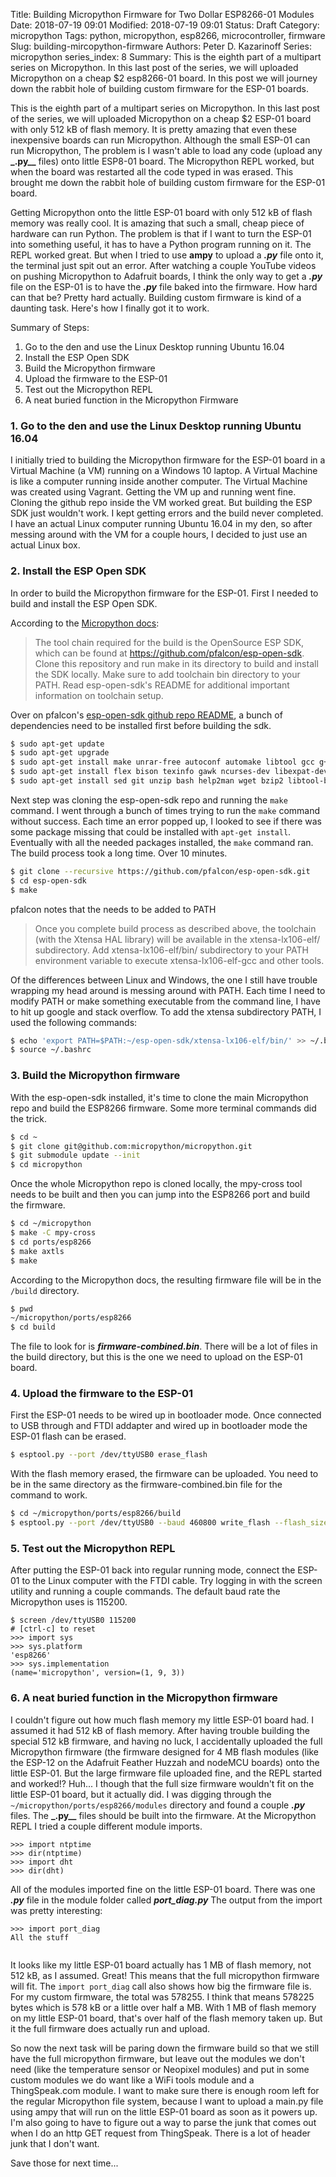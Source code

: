 Title: Building Micropython Firmware for Two Dollar ESP8266-01 Modules
Date: 2018-07-19 09:01
Modified: 2018-07-19 09:01
Status: Draft
Category: micropython
Tags: python, micropython, esp8266, microcontroller, firmware
Slug: building-mircopython-firmware
Authors: Peter D. Kazarinoff
Series: micropython
series_index: 8
Summary: This is the eighth part of a multipart series on Micropython. In this last post of the series, we will uploaded Micropython on a cheap $2 esp8266-01 board. In this post we will journey down the rabbit hole of building custom firmware for the ESP-01 boards. 

This is the eighth part of a multipart series on Micropython. In this last post of the series, we will uploaded Micropython on a cheap $2 ESP-01 board with only 512 kB of flash memory. It is pretty amazing that even these inexpensive boards can run Micropython. Although the small ESP-01 can run Micropython, The problem is I wasn't able to load any code (upload any **_.py__** files) onto little ESP8-01 board. The Micropython REPL worked, but when the board was restarted all the code typed in was erased. This brought me down the rabbit hole of building custom firmware for the ESP-01 board. 

Getting Micropython onto the little ESP-01 board with only 512 kB of flash memory was really cool. It is amazing that such a small, cheap piece of hardware can run Python. The problem is that if I want to turn the ESP-01 into something useful, it has to have a Python program running on it. The REPL worked great. But when I tried to use **ampy** to upload a **_.py_** file onto it, the terminal just spit out an error. After watching a couple YouTube videos on pushing Micropython to Adafruit boards, I think the only way to get a **_.py_** file on the ESP-01 is to have the **_.py_** file baked into the firmware. How hard can that be? Pretty hard actually. Building custom firmware is kind of a daunting task. Here's how I finally got it to work.

Summary of Steps:

1. Go to the den and use the Linux Desktop running Ubuntu 16.04
2. Install the ESP Open SDK
3. Build the Micropython firmware
4. Upload the firmware to the ESP-01
5. Test out the Micropython REPL
6. A neat buried function in the Micropython Firmware


### 1. Go to the den and use the Linux Desktop running Ubuntu 16.04

I initially tried to building the Micropython firmware for the ESP-01 board in a Virtual Machine (a VM) running on a Windows 10 laptop. A Virtual Machine is like a computer running inside another computer. The Virtual Machine was created using Vagrant. Getting the VM up and running went fine. Cloning the github repo inside the VM worked great. But building the ESP SDK just wouldn't work. I kept getting errors and the build never completed. I have an actual Linux computer running Ubuntu 16.04 in my den, so after messing around with the VM for a couple hours, I decided to just use an actual Linux box.

### 2. Install the ESP Open SDK

In order to build the Micropython firmware for the ESP-01. First I needed to build and install the ESP Open SDK. 

According to the [Micropython docs](https://github.com/micropython/micropython/tree/master/ports/esp8266):

 > The tool chain required for the build is the OpenSource ESP SDK, which can be found at https://github.com/pfalcon/esp-open-sdk. Clone this repository and run make in its directory to build and install the SDK locally. Make sure to add toolchain bin directory to your PATH. Read esp-open-sdk's README for additional important information on toolchain setup.
 
Over on pfalcon's [esp-open-sdk github repo README](https://github.com/micropython/micropython/tree/master/ports/esp8266), a bunch of dependencies need to be installed first before building the sdk.

```bash
$ sudo apt-get update
$ sudo apt-get upgrade
$ sudo apt-get install make unrar-free autoconf automake libtool gcc g++ gperf 
$ sudo apt-get install flex bison texinfo gawk ncurses-dev libexpat-dev python-dev python python-serial
$ sudo apt-get install sed git unzip bash help2man wget bzip2 libtool-bin autoconf gperf help2man libtool libtool.bin
```

Next step was cloning the esp-open-sdk repo and running the ```make``` command. I went through a bunch of times trying to run the ```make``` command without success. Each time an error popped up, I looked to see if there was some package missing that could be installed with ```apt-get install```. Eventually with all the needed packages installed, the ```make``` command ran. The build process took a long time. Over 10 minutes.

```bash
$ git clone --recursive https://github.com/pfalcon/esp-open-sdk.git
$ cd esp-open-sdk
$ make
```

pfalcon notes that the needs to be added to PATH

 > Once you complete build process as described above, the toolchain (with the Xtensa HAL library) will be available in the xtensa-lx106-elf/ subdirectory. Add xtensa-lx106-elf/bin/ subdirectory to your PATH environment variable to execute xtensa-lx106-elf-gcc and other tools. 

Of the differences between Linux and Windows, the one I still have trouble wrapping my head around is messing around with PATH. Each time I need to modify PATH or make something executable from the command line, I have to hit up google and stack overflow. To add the xtensa subdirectory PATH, I used the following commands:

```bash
$ echo 'export PATH=$PATH:~/esp-open-sdk/xtensa-lx106-elf/bin/' >> ~/.bashrc
$ source ~/.bashrc
```

### 3. Build the Micropython firmware

With the esp-open-sdk installed, it's time to clone the main Micropython repo and build the ESP8266 firmware. Some more terminal commands did the trick.

```bash
$ cd ~
$ git clone git@github.com:micropython/micropython.git
$ git submodule update --init
$ cd micropython
``` 

Once the whole Micropython repo is cloned locally, the mpy-cross tool needs to be built and then you can jump into the ESP8266 port and build the firmware.

```bash
$ cd ~/micropython
$ make -C mpy-cross
$ cd ports/esp8266
$ make axtls
$ make
```

According to the Micropython docs, the resulting firmware file will be in the ```/build``` directory.

```bash
$ pwd
~/micropython/ports/esp8266
$ cd build
```

The file to look for is **_firmware-combined.bin_**. There will be a lot of files in the build directory, but this is the one we need to upload on the ESP-01 board. 

### 4. Upload the firmware to the ESP-01

First the ESP-01 needs to be wired up in bootloader mode. Once connected to USB through and FTDI addapter and wired up in bootloader mode the ESP-01 flash can be erased.

```bash
$ esptool.py --port /dev/ttyUSB0 erase_flash
```

With the flash memory erased, the firmware can be uploaded. You need to be in the same directory as the firmware-combined.bin file for the command to work.

```bash
$ cd ~/micropython/ports/esp8266/build
$ esptool.py --port /dev/ttyUSB0 --baud 460800 write_flash --flash_size=detect 0 firmware-combined.bin
```

### 5. Test out the Micropython REPL

After putting the ESP-01 back into regular running mode, connect the ESP-01 to the Linux computer with the FTDI cable. Try logging in with the screen utility and running a couple commands. The default baud rate the Micropython uses is 115200.

```text
$ screen /dev/ttyUSB0 115200
# [ctrl-c] to reset
>>> import sys
>>> sys.platform
'esp8266'
>>> sys.implementation
(name='micropython', version=(1, 9, 3))
```

### 6. A neat buried function in the Micropython firmware

I couldn't figure out how much flash memory my little ESP-01 board had. I assumed it had 512 kB of flash memory. After having trouble building the special 512 kB firmware, and having no luck, I accidentally uploaded the full Micropython firmware (the firmware designed for 4 MB flash modules (like the ESP-12 on the Adafruit Feather Huzzah and nodeMCU boards) onto the little ESP-01. But the large firmware file uploaded fine, and the REPL started and worked!? Huh... I though that the full size firmware wouldn't fit on the little ESP-01 board, but it actually did. I was digging through the `~/micropython/ports/esp8266/modules` directory and found a couple **_.py_** files. The **_.py__** files should be built into the firmware. At the Micropython REPL I tried a couple different module imports.

```text
>>> import ntptime
>>> dir(ntptime)
>>> import dht
>>> dir(dht)
```

All of the modules imported fine on the little ESP-01 board. There was one **_.py_** file in the module folder called **_port_diag.py_** The output from the import was pretty interesting:

```
>>> import port_diag
All the stuff


```

It looks like my little ESP-01 board actually has 1 MB of flash memory, not 512 kB, as I assumed. Great! This means that the full micropython firmware will fit. The  ```import port_diag``` call also shows how big the firmware file is. For my custom firmware, the total was 578255. I think that means 578225 bytes which is 578 kB or a little over half a MB. With 1 MB of flash memory on my little ESP-01 board, that's over half of the flash memory taken up. But it the full firmware does actually run and upload.

So now the next task will be paring down the firmware build so that we still have the full micropython firmware, but leave out the modules we don't need (like the temperature sensor or Neopixel modules) and put in some custom modules we do want like a WiFi tools module and a ThingSpeak.com module. I want to make sure there is enough room left for the regular Micropython file system, because I want to upload a main.py file using ampy that will run on the little ESP-01 board as soon as it powers up. I'm also going to have to figure out a way to parse the junk that comes out when I do an http GET request from ThingSpeak. There is a lot of header junk that I don't want.

Save those for next time...
